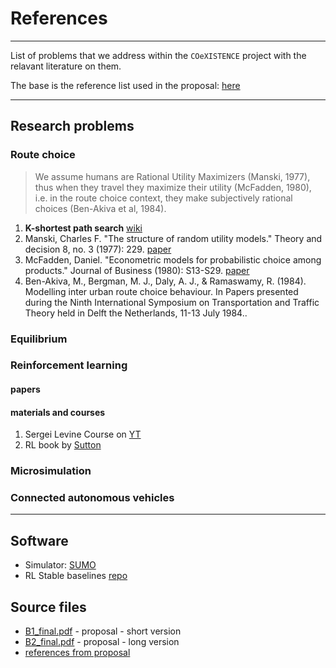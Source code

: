 # References
----

List of problems that we address within the `COeXISTENCE` project with the relavant literature on them.

The base is the reference list used in the proposal:  [here](files/full_references_from_proposal.pdf)


---

## Research problems

### Route choice

> We assume humans are Rational Utility Maximizers (Manski, 1977), thus when they travel they maximize their utility (McFadden, 1980), i.e. in the route choice context, they make subjectively rational choices (Ben-Akiva et al, 1984).

1. **K-shortest path search** [wiki](https://en.wikipedia.org/wiki/K_shortest_path_routing#:~:text=The%20k%20shortest%20path%20routing,the%20loopless%20k%20shortest%20paths)
2. Manski, Charles F. "The structure of random utility models." Theory and decision 8, no. 3 (1977): 229. [paper](https://idp.springer.com/authorize/casa?redirect_uri=https://link.springer.com/content/pdf/10.1007/BF00133443.pdf&casa_token=iIIBTGiW6sAAAAAA:sU5jZAzd8vLB_uG505C2iH65Am9JCAPJ1Y2Rn8dfzS0h3dCYqb_yfY3-MnmSwyKZzm9jxt_42cw-4dJG)
3. McFadden, Daniel. "Econometric models for probabilistic choice among products." Journal of Business (1980): S13-S29. [paper](https://www.jstor.org/stable/pdf/2352205.pdf?casa_token=tPP6IUW9sSQAAAAA:jPNwc-QOSdozwWo4sBcIAp64w0pCDS2W3VsnE5vDnPBZ1BgRl8lax6O-38aK5FFdR33GW8DTme6tr14mPXrSGVDQeki_jauTStWAyiCKVDJRWYr6XCw)
4. Ben-Akiva, M., Bergman, M. J., Daly, A. J., & Ramaswamy, R. (1984). Modelling inter urban route choice behaviour. In Papers presented during the Ninth International Symposium on Transportation and Traffic Theory held in Delft the Netherlands, 11-13 July 1984..
   

### Equilibrium

### Reinforcement learning

#### papers

#### materials and courses

1. Sergei Levine Course on [YT](https://www.youtube.com/watch?v=JHrlF10v2Og&list=PL_iWQOsE6TfXxKgI1GgyV1B_Xa0DxE5eH)
2. RL book by [Sutton]( https://www.google.pl/books/edition/Reinforcement_Learning_second_edition/sWV0DwAAQBAJ?hl=pl&gbpv=1&dq=sutton+barto&printsec=frontcover)

### Microsimulation 

### Connected autonomous vehicles

---

## Software

* Simulator: [SUMO](https://eclipse.dev/sumo/)
* RL Stable baselines [repo](https://stable-baselines.readthedocs.io/en/master/)
  


## Source files

* [B1_final.pdf](files/B1_final.pdf) - proposal - short version
* [B2_final.pdf](files/B2_final.pdf) - proposal - long version
* [references from proposal](files/full_references_from_proposal.pdf)
